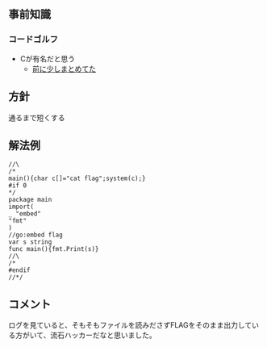 ## 事前知識
### コードゴルフ
- Cが有名だと思う
  - [前に少しまとめてた](https://task4233.dev/article/golf_c.html)

## 方針
通るまで短くする

## 解法例
```
//\
/*
main(){char c[]="cat flag";system(c);}
#if 0
*/
package main
import(
_ "embed"
"fmt"
)
//go:embed flag
var s string
func main(){fmt.Print(s)}
//\
/*
#endif
//*/
```

## コメント
ログを見ていると、そもそもファイルを読みださずFLAGをそのまま出力している方がいて、流石ハッカーだなと思いました。
